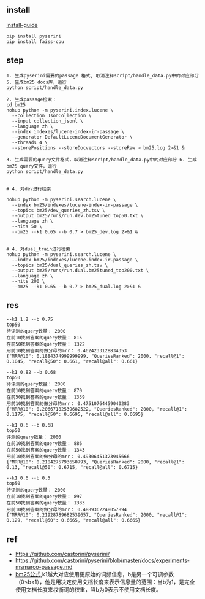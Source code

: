 ## install
[install-guide](https://github.com/castorini/pyserini/blob/master/docs/installation.md#development-installation)
```
pip install pyserini
pip install faiss-cpu
```

## step
```
1. 生成pyserini需要的passage 格式, 取消注释script/handle_data.py中的对应部分 5. 生成bm25 docs库，运行
python script/handle_data.py

2. 生成passage检索：
cd bm25
nohup python -m pyserini.index.lucene \
  --collection JsonCollection \
  --input collection_jsonl \
  --language zh \
  --index indexes/lucene-index-ir-passage \
  --generator DefaultLuceneDocumentGenerator \
  --threads 4 \
  --storePositions --storeDocvectors --storeRaw > bm25.log 2>&1 &

3. 生成需要的query文件格式，取消注释script/handle_data.py中的对应部分 6. 生成bm25 query文件，运行
python script/handle_data.py


# 4. 对dev进行检索

nohup python -m pyserini.search.lucene \
  --index bm25/indexes/lucene-index-ir-passage \
  --topics bm25/dev_queries_zh.tsv \
  --output bm25/runs/run.dev.bm25tuned_top50.txt \
  --language zh \
  --hits 50 \
  --bm25 --k1 0.65 --b 0.7 > bm25_dev.log 2>&1 &


# 4. 对dual_train进行检索
nohup python -m pyserini.search.lucene \
  --index bm25/indexes/lucene-index-ir-passage \
  --topics bm25/dual_queries_zh.tsv \
  --output bm25/runs/run.dual.bm25tuned_top200.txt \
  --language zh \
  --hits 200 \
  --bm25 --k1 0.65 --b 0.7 > bm25_dual.log 2>&1 &
```

## res
```
--k1 1.2 --b 0.75
top50
待评测的query数量： 2000
在前10找到答案的query数量： 815
在前50找到答案的query数量： 1322
用前10找到答案的做分母的mrr： 0.4624233128834353
{"MRR@10": 0.1884374999999999, "QueriesRanked": 2000, "recall@1": 0.1045, "recall@50": 0.661, "recall@all": 0.661}

--k1 0.82 --b 0.68
top50
待评测的query数量： 2000
在前10找到答案的query数量： 870
在前50找到答案的query数量： 1339
用前10找到答案的做分母的mrr： 0.47510764459040283
{"MRR@10": 0.20667182539682522, "QueriesRanked": 2000, "recall@1": 0.1175, "recall@50": 0.6695, "recall@all": 0.6695}

--k1 0.6 --b 0.68
top50
评测的query数量： 2000
在前10找到答案的query数量： 886
在前50找到答案的query数量： 1343
用前10找到答案的做分母的mrr： 0.49306451323945666
{"MRR@10": 0.2184275793650793, "QueriesRanked": 2000, "recall@1": 0.13, "recall@50": 0.6715, "recall@all": 0.6715}

--k1 0.6 --b 0.5
top50
待评测的query数量： 2000
在前10找到答案的query数量： 897
在前50找到答案的query数量： 1333
用前10找到答案的做分母的mrr： 0.4889362248057894
{"MRR@10": 0.21928789682539657, "QueriesRanked": 2000, "recall@1": 0.129, "recall@50": 0.6665, "recall@all": 0.6665}

```

## ref
- https://github.com/castorini/pyserini/
- https://github.com/castorini/pyserini/blob/master/docs/experiments-msmarco-passage.md
- [bm25公式](https://zhuanlan.zhihu.com/p/79202151),k1越大对应使用更原始的词频信息，b是另一个可调参数（0<b<1），他是用决定使用文档长度来表示信息量的范围：当b为1，是完全使用文档长度来权衡词的权重，当b为0表示不使用文档长度。